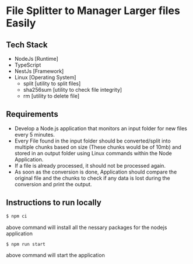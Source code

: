 # File Splitter to Manager Larger files Easily

## Tech Stack
- NodeJs [Runtime]
- TypeScript
- NestJs [Framework]
- Linux [Operating System]
  - split [utility to split files]
  - sha256sum [utility to check file integrity]
  - rm [utility to delete file]
## Requirements
- Develop a Node.js application that monitors an input folder for new files every 5 minutes.
- Every File found in the input folder should be converted/split into multiple chunks based on size (These chunks would be of 10mb) and stored in an output folder using Linux commands within the Node Application.
- If a file is already processed, it should not be processed again.
- As soon as the conversion is done, Application should compare the original file and the chunks to check if any data is lost during the conversion and print the output.

## Instructions to run locally
```sh
$ npm ci
```
above command will install all the nessary packages for the nodejs application

```sh   
$ npm run start
```
above command will start the application
